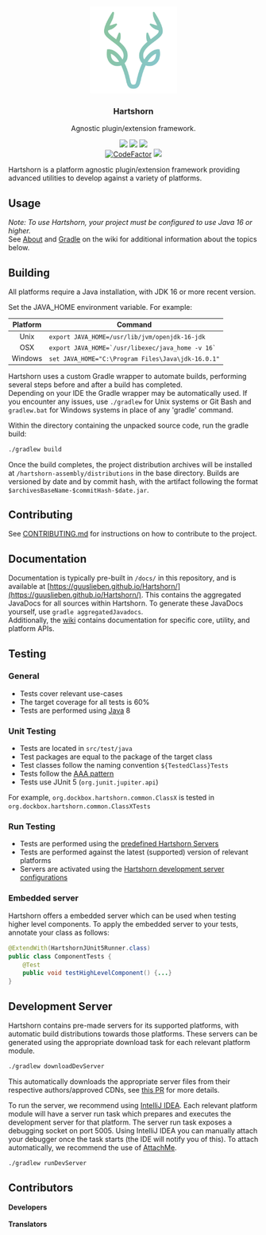 <p align="center">
	<img alt="Hartshorn" src="./hartshorn-assembly/images/logo.png" height="175" />
	<h3 align="center">Hartshorn</h3>
	<p align="center">Agnostic plugin/extension framework.</p>
	<p align="center">
		<a href="https://guuslieben.github.io/Hartshorn/"><img src="https://github.com/GuusLieben/Hartshorn/workflows/JavaDocs/badge.svg"></a>
		<img src="https://github.com/GuusLieben/Hartshorn/workflows/Build/badge.svg">
		<img src="https://github.com/GuusLieben/Hartshorn/workflows/Tests/badge.svg"><br>
        <a href="https://www.codefactor.io/repository/github/guuslieben/hartshorn"><img src="https://www.codefactor.io/repository/github/guuslieben/hartshorn/badge?s=5e09ccbb31604049271c18af0d20c1237d9816f2" alt="CodeFactor" /></a>
		<a href="https://www.gnu.org/licenses/lgpl-2.1"><img src="https://img.shields.io/badge/license-LGPL%20v2.1-0CAB6B"></a>
	</p>
</p>

Hartshorn is a platform agnostic plugin/extension framework providing advanced utilities to develop against a variety of platforms.

## Usage
_Note: To use Hartshorn, your project must be configured to use Java 16 or higher._  
See [About](https://github.com/GuusLieben/Hartshorn/wiki) and [Gradle](https://github.com/GuusLieben/Hartshorn/wiki/Gradle) on the wiki
for additional information about the topics below.

## Building
All platforms require a Java installation, with JDK 16 or more recent version.

Set the JAVA\_HOME environment variable. For example:

| Platform | Command |
| :---: | --- |
|  Unix    | ``export JAVA_HOME=/usr/lib/jvm/openjdk-16-jdk``            |
|  OSX     | ``export JAVA_HOME=`/usr/libexec/java_home -v 16` ``  |
|  Windows | ``set JAVA_HOME="C:\Program Files\Java\jdk-16.0.1"`` |

Hartshorn uses a custom Gradle wrapper to automate builds, performing several steps before and after a build has completed.  
Depending on your IDE the Gradle wrapper may be automatically used. If you encounter any issues, use `./gradlew` for Unix systems or Git Bash and `gradlew.bat` for Windows systems in place of any 'gradle' command.  

Within the directory containing the unpacked source code, run the gradle build:
```bash
./gradlew build
```

Once the build completes, the project distribution archives will be installed at `/hartshorn-assembly/distributions` in the base directory. 
Builds are versioned by date and by commit hash, with the artifact following the format `$archivesBaseName-$commitHash-$date.jar`.

## Contributing
See [CONTRIBUTING.md](https://github.com/GuusLieben/Hartshorn/blob/hartshorn-main/CONTRIBUTING.md) for instructions on how to contribute to the project.

## Documentation
Documentation is typically pre-built in `/docs/` in this repository, and is available at 
[https://guuslieben.github.io/Hartshorn/](https://guuslieben.github.io/Hartshorn/). This contains the aggregated JavaDocs for
all sources within Hartshorn. To generate these JavaDocs yourself, use `gradle aggregatedJavadocs`.  
Additionally, the [wiki](https://github.com/GuusLieben/Hartshorn/wiki) contains documentation for specific core, utility, and platform APIs.

## Testing
### General
- Tests cover relevant use-cases
- The target coverage for all tests is 60%
- Tests are performed using [Java](https://www.oracle.com/java/technologies/javase/javase-jdk8-downloads.html) 8

### Unit Testing
- Tests are located in `src/test/java`
- Test packages are equal to the package of the target class
- Test classes follow the naming convention `${TestedClass}Tests`
- Tests follow the [AAA pattern](https://medium.com/@pjbgf/title-testing-code-ocd-and-the-aaa-pattern-df453975ab80)
- Tests use JUnit 5 (`org.junit.jupiter.api`)

For example, `org.dockbox.hartshorn.common.ClassX` is tested in `org.dockbox.hartshorn.common.ClassXTests`

### Run Testing
- Tests are performed using the [predefined Hartshorn Servers](https://github.com/GuusLieben/Hartshorn-Servers)
- Tests are performed against the latest (supported) version of relevant platforms
- Servers are activated using the [Hartshorn development server configurations](https://github.com/GuusLieben/Hartshorn/wiki/Gradle#development-server)

### Embedded server
Hartshorn offers a embedded server which can be used when testing higher level components. To apply the embedded server to your tests, annotate your class as follows:
```java
@ExtendWith(HartshornJUnit5Runner.class)
public class ComponentTests {
    @Test
    public void testHighLevelComponent() {...}
}
```

## Development Server
Hartshorn contains pre-made servers for its supported platforms, with automatic build distributions towards those platforms. 
These servers can be generated using the appropriate download task for each relevant platform module.
```bash
./gradlew downloadDevServer
```
This automatically downloads the appropriate server files from their respective authors/approved CDNs, see [this PR](https://github.com/GuusLieben/Hartshorn/pull/214) for more details.

To run the server, we recommend using [IntelliJ IDEA](https://www.jetbrains.com/idea/). 
Each relevant platform module will have a server run task which prepares and executes the development server for that platform.
The server run task exposes a debugging socket on port 5005. Using IntelliJ IDEA you can manually attach your debugger once the task starts
(the IDE will notify you of this). To attach automatically, we recommend the use of [AttachMe](https://plugins.jetbrains.com/plugin/13263-attachme).
```bash
./gradlew runDevServer
```

## Contributors
**Developers**  
<img src="https://avatars.githubusercontent.com/u/10957963?v=4" width="30px;" alt="" title="Guus Lieben" /> <img src="https://avatars.githubusercontent.com/u/38820160?v=4" width="30px;" alt="" title="Pumbas600" /> <img src="https://avatars.githubusercontent.com/u/36117510?v=4" width="30px;" alt="" title="Simon Bolduc" />  
**Translators**  
<img src="https://user-images.githubusercontent.com/10957963/122446285-c9123f80-cfa2-11eb-9e98-9b683af18147.png" width="30px;" alt="" title="Olik1911" /> <img src="https://user-images.githubusercontent.com/10957963/122446259-c0216e00-cfa2-11eb-8c85-a2a13c401c43.png" width="30px;" alt="" title="Anrir" /> <img src="https://user-images.githubusercontent.com/10957963/122446232-b861c980-cfa2-11eb-9102-ac4847c4dbf5.png" width="30px;" alt="" title="Niki" /> <img src="https://user-images.githubusercontent.com/10957963/122446212-b0a22500-cfa2-11eb-9b10-c365de4c9724.png" width="30px;" alt="" title="Igor" /> <img src="https://user-images.githubusercontent.com/10957963/120807203-fb09b780-c547-11eb-9d3e-3c29b040a878.png" width="30px;" alt="" title="DovahTheExplorer" /> <img src="https://user-images.githubusercontent.com/10957963/122446189-a97b1700-cfa2-11eb-9af7-aa4f04dfef1f.png" width="30px;" alt="" title="KongTheMonkey" /> <img src="https://user-images.githubusercontent.com/10957963/122446159-a2540900-cfa2-11eb-8786-fefab68a7e27.png" width="30px;" alt="" title="Slolo" /> <img src="https://user-images.githubusercontent.com/10957963/122445991-7173d400-cfa2-11eb-97f2-6491cec5036a.png" width="30px;" alt="" title="Asraya" /> <img src="https://user-images.githubusercontent.com/10957963/122446019-7cc6ff80-cfa2-11eb-8350-9dfd40aad7ab.png" width="30px;" alt="" title="Kleback" /> <img src="https://user-images.githubusercontent.com/10957963/122446067-88b2c180-cfa2-11eb-9180-2d87853c7423.png" width="30px;" alt="" title="Sekeleton" /> <img src="https://www.cumbria.ac.uk/media/staff-profile-images/staff_profile_-generic_350x350px.png" width="30px;" alt="" title="Dork" /> <img src="https://user-images.githubusercontent.com/10957963/122446110-9405ed00-cfa2-11eb-821c-ae391101ebcd.png" width="30px;" alt="" title="Overlord" /> <img src="https://user-images.githubusercontent.com/10957963/122446129-9a946480-cfa2-11eb-9be0-b87c301e11ce.png" width="30px;" alt="" title="Salt" />
